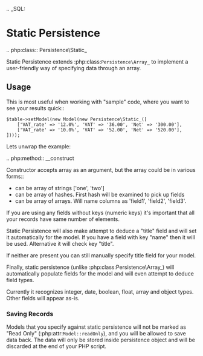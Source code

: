 .. _SQL:

# Static Persistence

.. php:class:: Persistence\Static_

Static Persistence extends :php:class:`Persistence\Array_` to implement
a user-friendly way of specifying data through an array.

## Usage

This is most useful when working with "sample" code, where you want to see your
results quick::

    $table->setModel(new Model(new Persistence\Static_([
        ['VAT_rate' => '12.0%', 'VAT' => '36.00', 'Net' => '300.00'],
        ['VAT_rate' => '10.0%', 'VAT' => '52.00', 'Net' => '520.00'],
    ])));

Lets unwrap the example:

.. php:method:: __construct

Constructor accepts array as an argument, but the array could be in various forms::

 - can be array of strings ['one', 'two']
 - can be array of hashes. First hash will be examined to pick up fields
 - can be array of arrays. Will name columns as 'field1', 'field2', 'field3'.

If you are using any fields without keys (numeric keys) it's important that all
your records have same number of elements.

Static Persistence will also make attempt to deduce a "title" field and will set
it automatically for the model. If you have a field with key "name" then it will
be used.
Alternative it will check key "title".

If neither are present you can still manually specify title field for your model.

Finally, static persistence (unlike :php:class:Persistence\Array_) will automatically
populate fields for the model and will even attempt to deduce field types.

Currently it recognizes integer, date, boolean, float, array and object types.
Other fields will appear as-is.

### Saving Records

Models that you specify against static persistence will not be marked as
"Read Only" (:php:attr:`Model::readOnly`), and you will be allowed to save
data back. The data will only be stored inside persistence object and will be
discarded at the end of your PHP script.
